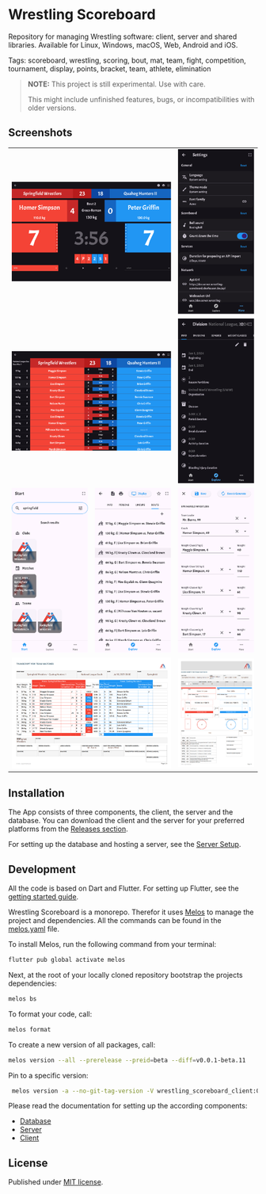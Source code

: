# Wrestling Scoreboard

Repository for managing Wrestling software: client, server and shared libraries.
Available for Linux, Windows, macOS, Web, Android and iOS.

Tags: scoreboard, wrestling, scoring, bout, mat, team, fight, competition, tournament, display, points, bracket, team, athlete, elimination

> **NOTE:** This project is still experimental.
> Use with care.
> 
> This might include unfinished features, bugs, or incompatibilities with older versions.

## Screenshots

<table>
  <tr>
    <td colspan="2"><img src="docs/images/display_bout_dark.png"></td>
    <td><img src="docs/images/screen_settings_dark.png"></td>
  </tr>
  <tr>
    <td colspan="2"><img src="docs/images/display_teammatch_dark.png"></td>
    <td><img src="docs/images/screen_division_info_dark.png"></td>
  </tr>
  <tr>
    <td width="33.3%"><img src="docs/images/screen_home_search_light.png"></td>
    <td width="33.3%"><img src="docs/images/screen_teammatch_bouts_light.png"></td>
    <td><img src="docs/images/screen_lineup_edit_light.png"></td>
  </tr>
  <tr>
    <td colspan="2"><img src="docs/images/pdf_transcript_teammatch.png"></td>
    <td><img src="docs/images/pdf_scoresheet_teammatch.png"></td>
  </tr>
</table>

## Installation

The App consists of three components, the client, the server and the database.
You can download the client and the server for your preferred platforms from the [Releases section](https://github.com/Oberhauser-Dev/wrestling_scoreboard/releases).

For setting up the database and hosting a server, see the [Server Setup](wrestling_scoreboard_server/README.md#setup).

## Development

All the code is based on Dart and Flutter. For setting up Flutter, see the [getting started guide](https://docs.flutter.dev/get-started).

Wrestling Scoreboard is a monorepo.
Therefor it uses [Melos](https://github.com/invertase/melos) to manage the project and dependencies.
All the commands can be found in the [melos.yaml](melos.yaml) file.

To install Melos, run the following command from your terminal:

```bash
flutter pub global activate melos
```

Next, at the root of your locally cloned repository bootstrap the projects dependencies:

```bash
melos bs
```

To format your code, call:
```bash
melos format
```

To create a new version of all packages, call:
```bash
melos version --all --prerelease --preid=beta --diff=v0.0.1-beta.11
```

Pin to a specific version:
```bash
 melos version -a --no-git-tag-version -V wrestling_scoreboard_client:0.3.5 -V wrestling_scoreboard_common:0.3.5 -V wrestling_scoreboard_server:0.3.5
```

Please read the documentation for setting up the according components:
- [Database](wrestling_scoreboard_server/database/README.md)
- [Server](wrestling_scoreboard_server/README.md#development)
- [Client](wrestling_scoreboard_client/README.md)

## License

Published under [MIT license](./LICENSE.md).
